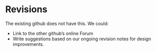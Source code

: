 # Revisions

The existing github does not have this. We could:
- Link to the other github’s online Forum
- Write suggestions based on our ongoing revision notes for design improvements.
